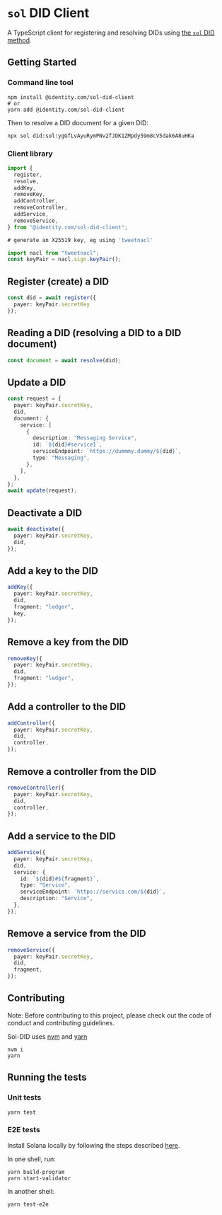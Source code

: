 # `sol` DID Client

A TypeScript client for registering and resolving DIDs using [the `sol` DID method](https://identity-com.github.io/sol-did/did-method-spec.html).

## Getting Started

### Command line tool

```shell
npm install @identity.com/sol-did-client
# or
yarn add @identity.com/sol-did-client
```

Then to resolve a DID document for a given DID:

```shell
npx sol did:sol:ygGfLvAyuRymPNv2fJDK1ZMpdy59m8cV5dak6A8uHKa
```

### Client library

```typescript
import {
  register,
  resolve,
  addKey,
  removeKey,
  addController,
  removeController,
  addService,
  removeService,
} from "@identity.com/sol-did-client";

# generate an X25519 key, eg using 'tweetnacl'

import nacl from "tweetnacl";
const keyPair = nacl.sign.keyPair();
```

## Register (create) a DID

```typescript
const did = await register({
  payer: keyPair.secretKey
});
```

## Reading a DID (resolving a DID to a DID document)

```typescript
const document = await resolve(did);
```

## Update a DID

```typescript
const request = {
  payer: keyPair.secretKey,
  did,
  document: {
    service: [
      {
        description: "Messaging Service",
        id: `${did}#service1`,
        serviceEndpoint: `https://dummmy.dummy/${did}`,
        type: "Messaging",
      },
    ],
  },
};
await update(request);
```

## Deactivate a DID

```typescript
await deactivate({
  payer: keyPair.secretKey,
  did,
});
```

## Add a key to the DID

```typescript
addKey({
  payer: keyPair.secretKey,
  did,
  fragment: "ledger",
  key,
});
```

## Remove a key from the DID

```typescript
removeKey({
  payer: keyPair.secretKey,
  did,
  fragment: "ledger",
});
```

## Add a controller to the DID

```typescript
addController({
  payer: keyPair.secretKey,
  did,
  controller,
});
```

## Remove a controller from the DID

```typescript
removeController({
  payer: keyPair.secretKey,
  did,
  controller,
});
```

## Add a service to the DID

```typescript
addService({
  payer: keyPair.secretKey,
  did,
  service: {
    id: `${did}#${fragment}`,
    type: "Service",
    serviceEndpoint: `https://service.com/${did}`,
    description: "Service",
  },
});
```

## Remove a service from the DID

```typescript
removeService({
  payer: keyPair.secretKey,
  did,
  fragment,
});
```

## Contributing

Note: Before contributing to this project, please check out the code of conduct and contributing guidelines.

Sol-DID uses [nvm](https://github.com/nvm-sh/nvm) and [yarn](https://yarnpkg.com/)

```shell
nvm i
yarn
```

## Running the tests

### Unit tests

```shell
yarn test
```

### E2E tests

Install Solana locally by following the steps described [here](https://docs.solana.com/cli/install-solana-cli-tools).

In one shell, run:

```shell
yarn build-program
yarn start-validator
```

In another shell:

```shell
yarn test-e2e
```
